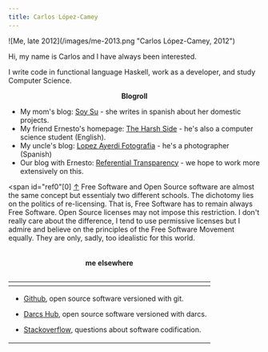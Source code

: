 ```yaml
---
title: Carlos López-Camey
---
```


<div class="inline-image">![Me, late 2012](/images/me-2013.png "Carlos López-Camey, 2012") </div>

Hi, my name is Carlos and I have always been interested.

I write code in functional language Haskell, work as a developer, and study Computer Science.

<div class="clear"></div>
 
<center>

**Blogroll**

</center>

* My mom's blog: [Soy Su](http://soysu.net) - she writes in spanish about her domestic projects.
* My friend Ernesto's homepage: [The Harsh Side](http://netowork.me/) - he's also a computer science student (English).
* My uncle's blog: [Lopez Ayerdi Fotografia](http://www.lopezayerdi.com/Blog/Blog.html) - he's a photographer (Spanish)
* Our blog with Ernesto: [Referential Transparency](http://referential-transparency.tautologer.com) - we hope to work more extensively on this.

<span id="ref0"[0]</span> <a href="#sup0">↑</a> Free Software and Open Source software are almost the same concept but essentialy two different schools. The dichotomy lies on the politics of re-licensing. That is, Free Software has to remain always Free Software. Open Source licenses may not impose this restriction. I don't really care about the difference, I tend to use permissive licenses but I admire and believe on the principles of the Free Software Movement equally. They are only, sadly, too idealistic for this world.

<table class="table">
  <caption>

#### me elsewhere

  </caption>
  <thead>
  <tr>
  <th>
  </th>
  </tr>
  </thead>
  <tbody>
  <tr>
  <td>
 
 - [Github](https://github.com/kmels), open source software versioned with git.

 - [Darcs Hub](https://hub.darcs.net/kmels), open source software versioned with darcs.

 - [Stackoverflow](http://stackoverflow.com/users/225956/carlos-lopez-camey), questions about software codification.
  </td>
  </tr> 
</tbody>
</table>   
